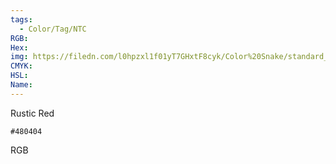 ```yaml
---
tags:
  - Color/Tag/NTC
RGB:
Hex:
img: https://filedn.com/l0hpzxl1f01yT7GHxtF8cyk/Color%20Snake/standard_csv_to_svg/%23/480404.svg
CMYK:
HSL:
Name:
---
```

Rustic Red
```palette
#480404
```
RGB
